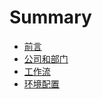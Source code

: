 # Summary

* [前言](README.md)
* [公司和部门](WiseduandEDC.md)
* [工作流](workflow.md)
* [环境配置](huan-jing-pei-zhi.md)


